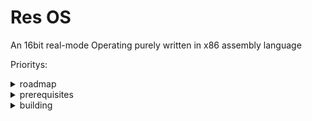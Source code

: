 # Res OS
An 16bit real-mode Operating purely written in x86 assembly language

Prioritys:
<details>
  <summary>roadmap</summary>
  - add a shell
  - add a file system
  - add sufficient commands for the shell/OS
  - (maybe add support for .com files)
</details>

<details >
  <summary>prerequisites</summary>
  <br>
  - git
  <br>
  - nasm
  <br>
  - qemu (qemu-system-x86_64 to be more specific)
  <br>
  - make
</details>

<details>
  <summary>building</summary>
  On Windows type "git clone https://github.com/DoomDot/Res-OS.git", once the download is finished type "cd Res-OS" and run make wind_br
  On Linux type "git clone https://github.com/DoomDot/Res-OS.git", once the download is finished type "cd Res-OS" and run make lin_br
</details>
